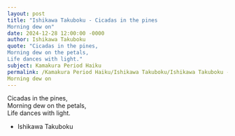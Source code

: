 ```yaml
---
layout: post
title: "Ishikawa Takuboku - Cicadas in the pines  
Morning dew on"
date: 2024-12-28 12:00:00 -0000
author: Ishikawa Takuboku
quote: "Cicadas in the pines,  
Morning dew on the petals,  
Life dances with light."
subject: Kamakura Period Haiku
permalink: /Kamakura Period Haiku/Ishikawa Takuboku/Ishikawa Takuboku - Cicadas in the pines  
Morning dew on
---
```


Cicadas in the pines,  
Morning dew on the petals,  
Life dances with light.

- Ishikawa Takuboku
